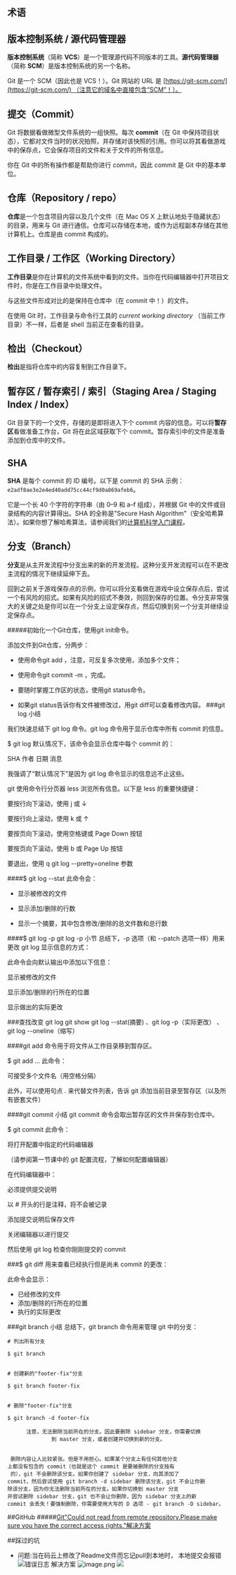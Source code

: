 

## 术语

## 版本控制系统 / 源代码管理器

**版本控制系统**（简称 **VCS**）是一个管理源代码不同版本的工具。**源代码管理器**（简称 **SCM**）是版本控制系统的另一个名称。

Git 是一个 SCM（因此也是 VCS！）。Git 网站的 URL 是 [https://git-scm.com/](https://git-scm.com/) （注意它的域名中直接包含“SCM”！）。

## 提交（Commit）

Git 将数据看做微型文件系统的一组快照。每次 **commit**（在 Git 中保持项目状态），它都对文件当时的状况拍照，并存储对该快照的引用。你可以将其看做游戏中的保存点，它会保存项目的文件和关于文件的所有信息。

你在 Git 中的所有操作都是帮助你进行 commit，因此 commit 是 Git 中的基本单位。

## 仓库（Repository / repo）

**仓库**是一个包含项目内容以及几个文件（在 Mac OS X 上默认地处于隐藏状态）的目录，用来与 Git 进行通信。仓库可以存储在本地，或作为远程副本存储在其他计算机上。仓库是由 commit 构成的。

## 工作目录 / 工作区（Working Directory）

**工作目录**是你在计算机的文件系统中看到的文件。当你在代码编辑器中打开项目文件时，你是在工作目录中处理文件。

与这些文件形成对比的是保持在仓库中（在 commit 中！）的文件。

在使用 Git 时，工作目录与命令行工具的 *current working directory* （当前工作目录）不一样，后者是 shell 当前正在查看的目录。

## 检出（Checkout）

**检出**是指将仓库中的内容复制到工作目录下。

## 暂存区 / 暂存索引 / 索引（Staging Area / Staging Index / Index）

Git 目录下的一个文件，存储的是即将进入下个 commit 内容的信息。可以将**暂存区**看做准备工作台，Git 将在此区域获取下个 commit。暂存索引中的文件是准备添加到仓库中的文件。

## SHA

**SHA** 是每个 commit 的 ID 编号。以下是 commit 的 SHA 示例：`e2adf8ae3e2e4ed40add75cc44cf9d0a869afeb6`。

它是一个长 40 个字符的字符串（由 0–9 和 a–f 组成），并根据 Git 中的文件或目录结构的内容计算得出。SHA 的全称是"Secure Hash Algorithm"（安全哈希算法）。如果你想了解哈希算法，请参阅我们的[计算机科学入门课程](https://www.udacity.com/course/intro-to-computer-science--cs101)。

## 分支（Branch）

**分支**是从主开发流程中分支出来的新的开发流程。这种分支开发流程可以在不更改主流程的情况下继续延伸下去。

回到之前关于游戏保存点的示例，你可以将分支看做在游戏中设立保存点后，尝试一个有风险的招式。如果有风险的招式不奏效，则回到保存的位置。令分支非常强大的关键之处是你可以在一个分支上设定保存点，然后切换到另一个分支并继续设定保存点。



#####初始化一个Git仓库，使用git init命令。

添加文件到Git仓库，分两步：

* 使用命令git add <file>，注意，可反复多次使用，添加多个文件；
* 使用命令git commit -m <message>，完成。

* 要随时掌握工作区的状态，使用git status命令。

* 如果git status告诉你有文件被修改过，用git diff可以查看修改内容。
###git log 小结


我们快速总结下 git log 命令。git log 命令用于显示仓库中所有 commit 的信息。

$ git log
默认情况下，该命令会显示仓库中每个 commit 的：

SHA 作者 日期  消息

我强调了“默认情况下”是因为 git log 命令显示的信息远不止这些。

git 使用命令行分页器 less 浏览所有信息。以下是 less 的重要快捷键：

要按行向下滚动，使用 j 或 ↓

要按行向上滚动，使用 k 或 ↑

要按页向下滚动，使用空格键或 Page Down 按钮

要按页向下滚动，使用 b 或 Page Up 按钮

要退出，使用 q
git log --pretty=oneline 参数 


####$ git log --stat
此命令会：

- 显示被修改的文件

- 显示添加/删除的行数

- 显示一个摘要，其中包含修改/删除的总文件数和总行数


####$ git log -p
git log -p 小节
总结下，-p 选项（和 --patch 选项一样）用来更改 git log 显示信息的方式：

此命令会向默认输出中添加以下信息：

显示被修改的文件

显示添加/删除的行所在的位置

显示做出的实际更改

###查找改变
git log 
git show 
git log --stat(摘要) 、git log -p（实际更改） 、 git log --oneline（缩写） 

####git add 命令用于将文件从工作目录移到暂存区。

$ git add <file1> <file2> … <fileN>
此命令：

可接受多个文件名（用空格分隔）

此外，可以使用句点 . 来代替文件列表，告诉 git 添加当前目录至暂存区（以及所有嵌套文件）


####git commit 小结
git commit 命令会取出暂存区的文件并保存到仓库中。

$ git commit
此命令：

将打开配置中指定的代码编辑器

（请参阅第一节课中的 git 配置流程，了解如何配置编辑器）

在代码编辑器中：

必须提供提交说明

以 # 开头的行是注释，将不会被记录

添加提交说明后保存文件

关闭编辑器以进行提交

然后使用 git log 检查你刚刚提交的 commit



###$ git diff
  用来查看已经执行但是尚未 commit 的更改：

此命令会显示：

- 已经修改的文件
- 添加/删除的行所在的位置
- 执行的实际更改

###git branch 小结
总结下，git branch 命令用来管理 git 中的分支：

```
# 列出所有分支

$ git branch


# 创建新的"footer-fix"分支

$ git branch footer-fix


# 删除"footer-fix"分支

$ git branch -d footer-fix

      注意，无法删除当前所在的分支。因此要删除 sidebar 分支，你需要切换
              到 master 分支，或者创建并切换到新的分支。


 删除内容让人比较紧张。但是不用担心。如果某个分支上有任何其他分支
上都没有包含的 commit（也就是这个 commit 是要被删除的分支独有
 的），git 不会删除该分支。如果你创建了 sidebar 分支，向其添加了 
commit，然后尝试使用 git branch -d sidebar 删除该分支，git 不会让你删
除该分支，因为你无法删除当前所在的分支。如果你切换到 master 分支
并尝试删除 sidebar 分支，git 也不会让你删除，因为 sidebar 分支上的新 
commit 会丢失！要强制删除，你需要使用大写的 D 选项 - git branch -D sidebar。
```

##GitHub
#####[Git"Could not read from remote repository.Please make sure you have the correct access rights."解决方案](https://blog.csdn.net/u014702999/article/details/72783140)

##踩过的坑

- 问题:当在码云上修改了Readme文件而忘记pull到本地时，
本地提交会报错
![错误日志](https://upload-images.jianshu.io/upload_images/9249356-23f54aa158b31cdf.png?imageMogr2/auto-orient/strip%7CimageView2/2/w/1240)
解决方案
![image.png](https://upload-images.jianshu.io/upload_images/9249356-f15f879fe767f4a6.png?imageMogr2/auto-orient/strip%7CimageView2/2/w/1240)
![](https://img-blog.csdn.net/20160813000020921)
